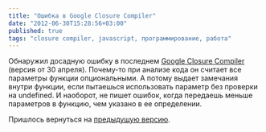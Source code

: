 ```yaml
---
title: "Ошибка в Google Closure Compiler"
date: "2012-06-30T15:28:56+03:00"
published: true
tags: "closure compiler, javascript, программирование, работа"
---
```


Обнаружил досадную ошибку в последнем [Google Closure Compiler](https://developers.google.com/closure/compiler/)
(версия от 30 апреля). Почему-то при анализе кода он считает все параметры функции опциональными. А потому выдает
замечания внутри функции, если пытаешься использовать параметр без проверки на undefined. И наоборот, не пишет ошибок,
когда передаешь меньше параметров в функцию, чем указано в ее определении.

Пришлось вернуться на [предыдущую версию](http://closure-compiler.googlecode.com/files/compiler-20120305.tar.gz).
